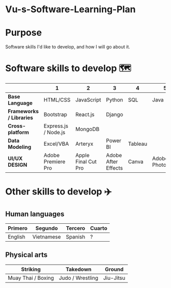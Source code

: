 # Vu-s-Software-Learning-Plan

# Purpose
Software skills I'd like to develop, and how I will go about it. 


# Software skills to develop :world_map: 

|  | 1 | 2 | 3 | 4 | 5 |  
| ------------- | ------------- | ------------- | ------------- | ------------- |------------- | 
| **Base Language** | HTML/CSS | JavaScript | Python | SQL | Java |
| **Frameworks / Libraries** | Bootstrap | React.js | Django | | 
| **Cross-platform** | Express.js / Node.js | MongoDB | 
| **Data Modeling** | Excel/VBA | Arteryx | Power BI | Tableau | 
| **UI/UX DESIGN** | Adobe Premiere Pro | Apple Final Cut Pro | Adobe After Effects | Canva | Adobe Photoshop  | 




# Other skills to develop :airplane:
## Human languages 
| Primero  | Segundo | Tercero | Cuarto | 
| ------------- | ------------- | ------------- | ------------- |  
| English | Vietnamese | Spanish | ? |

## Physical arts 
| Striking  | Takedown | Ground |
| ------------- | ------------- | ------------- |
| Muay Thai / Boxing | Judo / Wrestling | Jiu-Jitsu | 

